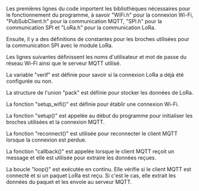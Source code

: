 Les premières lignes du code importent les bibliothèques nécessaires pour le fonctionnement du programme, à savoir "WiFi.h" pour la connexion Wi-Fi, "PubSubClient.h" pour la communication MQTT, "SPI.h" pour la communication SPI et "LoRa.h" pour la communication LoRa.

Ensuite, il y a des définitions de constantes pour les broches utilisées pour la communication SPI avec le module LoRa.

Les lignes suivantes définissent les noms d'utilisateur et mot de passe du réseau Wi-Fi ainsi que le serveur MQTT utilisé.

La variable "verif" est définie pour savoir si la connexion LoRa a déjà été configurée ou non.

La structure de l'union "pack" est définie pour stocker les données de LoRa.

La fonction "setup_wifi()" est définie pour établir une connexion Wi-Fi.

La fonction "setup()" est appelée au début du programme pour initialiser les broches utilisées et la connexion MQTT.

La fonction "reconnect()" est utilisée pour reconnecter le client MQTT lorsque la connexion est perdue.

La fonction "callback()" est appelée lorsque le client MQTT reçoit un message et elle est utilisée pour extraire les données reçues.

La boucle "loop()" est exécutée en continu. Elle vérifie si le client MQTT est connecté et si un paquet LoRa est reçu. Si c'est le cas, elle extrait les données du paquet et les envoie au serveur MQTT.
